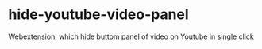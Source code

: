 # hide-youtube-video-panel
Webextension, which hide buttom panel of video on Youtube in single click
